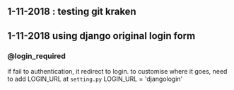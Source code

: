 ## 1-11-2018 : testing git kraken

## 1-11-2018 using django original login form

### @login_required
 if fail to authentication, it redirect to login. to customise where it goes, need to add LOGIN_URL at `setting.py`
 LOGIN_URL = 'djangologin'

